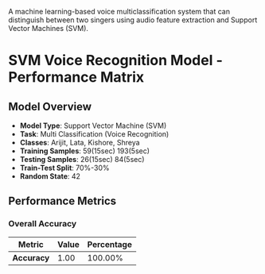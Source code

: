 A machine learning-based voice multiclassification system that can distinguish between two singers using audio feature extraction and Support Vector Machines (SVM).

# SVM Voice Recognition Model - Performance Matrix

## Model Overview
- **Model Type**: Support Vector Machine (SVM)
- **Task**: Multi Classification (Voice Recognition)
- **Classes**: Arijit, Lata, Kishore, Shreya
- **Training Samples**: 59(15sec) 193(5sec)
- **Testing Samples**: 26(15sec) 84(5sec)
- **Train-Test Split**: 70%-30%
- **Random State**: 42

## Performance Metrics

### Overall Accuracy
| Metric | Value | Percentage |
|--------|-------|------------|
| **Accuracy** | 1.00 | 100.00% |

      
